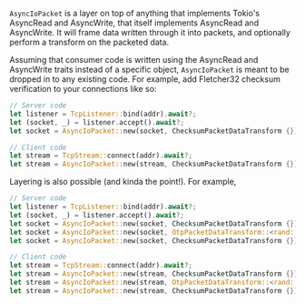`AsyncIoPacket` is a layer on top of anything that implements Tokio's AsyncRead
and AsyncWrite, that itself implements AsyncRead and AsyncWrite. It will frame
data written through it into packets, and optionally perform a transform on the
packeted data.

Assuming that consumer code is written using the AsyncRead and AsyncWrite
traits instead of a specific object, `AsyncIoPacket` is meant to be dropped in
to any existing code. For example, add Fletcher32 checksum verification to your
connections like so:

```rust
// Server code
let listener = TcpListener::bind(addr).await?;
let (socket, _) = listener.accept().await?;
let socket = AsyncIoPacket::new(socket, ChecksumPacketDataTransform {});

// Client code
let stream = TcpStream::connect(addr).await?;
let stream = AsyncIoPacket::new(stream, ChecksumPacketDataTransform {});
```

Layering is also possible (and kinda the point!). For example,

```rust
// Server code
let listener = TcpListener::bind(addr).await?;
let (socket, _) = listener.accept().await?;
let socket = AsyncIoPacket::new(socket, ChecksumPacketDataTransform {});
let socket = AsyncIoPacket::new(socket, OtpPacketDataTransform::<rand::rngs::StdRng>::new(3283870128904943616) );
let socket = AsyncIoPacket::new(socket, ChecksumPacketDataTransform {});

// Client code
let stream = TcpStream::connect(addr).await?;
let stream = AsyncIoPacket::new(stream, ChecksumPacketDataTransform {});
let stream = AsyncIoPacket::new(stream, OtpPacketDataTransform::<rand::rngs::StdRng>::new(3283870128904943616) );
let stream = AsyncIoPacket::new(stream, ChecksumPacketDataTransform {});
```

